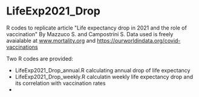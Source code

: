 # LifeExp2021_Drop

R codes to replicate article "Life expectancy drop in 2021 and the role of vaccination" By Mazzuco S. and Campostrini S.
Data used is freely avaialable at www.mortality.org and https://ourworldindata.org/covid-vaccinations

Two R codes are provided:

- LifeExp2021_Drop_annual.R calculating annual drop of life expectancy
- LifeExp2021_Drop_weekly.R calculatin weekly life expectancy drop and its correlation with vaccination rates
- 
